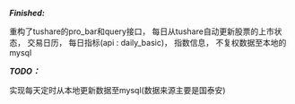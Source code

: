 ***Finished:***


重构了tushare的pro_bar和query接口， 每日从tushare自动更新股票的上市状态， 交易日历， 每日指标(api : daily_basic)， 指数信息， 不复权数据至本地的mysql


***TODO：***


实现每天定时从本地更新数据至mysql(数据来源主要是国泰安)

